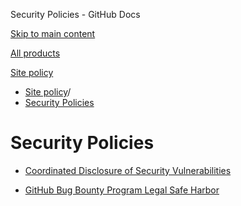 Security Policies - GitHub Docs

[Skip to main content](#main-content)

[All products](/en)

[Site policy](/site-policy)

* [Site policy](/en/site-policy)/
* [Security Policies](/en/site-policy/security-policies)

Security Policies
==========

* [Coordinated Disclosure of Security Vulnerabilities](/en/site-policy/security-policies/coordinated-disclosure-of-security-vulnerabilities)

* [GitHub Bug Bounty Program Legal Safe Harbor](/en/site-policy/security-policies/github-bug-bounty-program-legal-safe-harbor)
